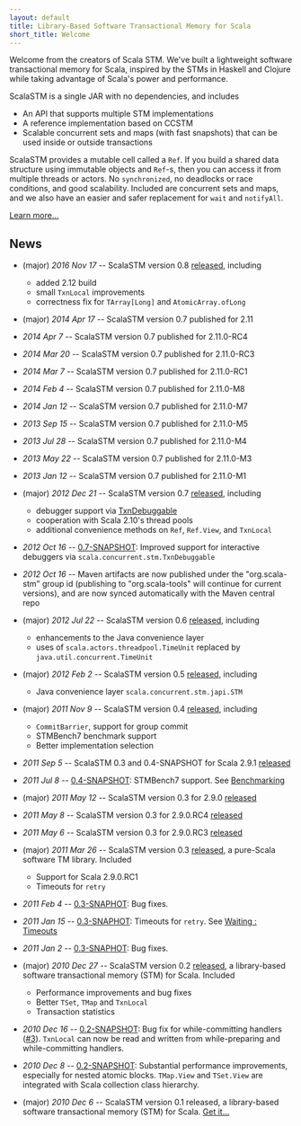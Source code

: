 ```yaml
---
layout: default
title: Library-Based Software Transactional Memory for Scala
short_title: Welcome
---
```


Welcome from the creators of Scala STM. We've built a lightweight
software transactional memory for Scala, inspired by the STMs in Haskell
and Clojure while taking advantage of Scala's power and performance.

ScalaSTM is a single JAR with no dependencies, and includes

-   An API that supports multiple STM implementations
-   A reference implementation based on CCSTM
-   Scalable concurrent sets and maps (with fast snapshots) that can be
    used inside or outside transactions

ScalaSTM provides a mutable cell called a `Ref`. If you build a shared
data structure using immutable objects and `Ref`-s, then you can access
it from multiple threads or actors. No `synchronized`, no deadlocks or
race conditions, and good scalability. Included are concurrent sets and
maps, and we also have an easier and safer replacement for `wait` and
`notifyAll`.

[Learn more...](intro.html)

News
----

-   (major) *2016 Nov 17* -- ScalaSTM version 0.8
    [released](releases.html), including
    -   added 2.12 build
    -   small `TxnLocal` improvements
    -   correctness fix for `TArray[Long]` and `AtomicArray.ofLong`


-   (major) *2014 Apr 17* -- ScalaSTM version 0.7 published for 2.11


-   *2014 Apr 7* -- ScalaSTM version 0.7 published for 2.11.0-RC4


-   *2014 Mar 20* -- ScalaSTM version 0.7 published for 2.11.0-RC3


-   *2014 Mar 7* -- ScalaSTM version 0.7 published for 2.11.0-RC1


-   *2014 Feb 4* -- ScalaSTM version 0.7 published for 2.11.0-M8


-   *2014 Jan 12* -- ScalaSTM version 0.7 published for 2.11.0-M7


-   *2013 Sep 15* -- ScalaSTM version 0.7 published for 2.11.0-M5


-   *2013 Jul 28* -- ScalaSTM version 0.7 published for 2.11.0-M4


-   *2013 May 22* -- ScalaSTM version 0.7 published for 2.11.0-M3


-   *2013 Jan 12* -- ScalaSTM version 0.7 published for 2.11.0-M1


-   (major) *2012 Dec 21* -- ScalaSTM version 0.7
    [released](releases.html), including
    -   debugger support via
        [TxnDebuggable](api/0.7/scala/concurrent/stm/TxnDebuggable.html)
    -   cooperation with Scala 2.10's thread pools
    -   additional convenience methods on `Ref`, `Ref.View`, and
        `TxnLocal`


-   *2012 Oct 16* -- [0.7-SNAPSHOT](snapshots.html): Improved support
    for interactive debuggers via `scala.concurrent.stm.TxnDebuggable`


-   *2012 Oct 16* -- Maven artifacts are now published under the
    "org.scala-stm" group id (publishing to "org.scala-tools" will
    continue for current versions), and are now synced automatically
    with the Maven central repo


-   (major) *2012 Jul 22* -- ScalaSTM version 0.6
    [released](releases.html), including
    -   enhancements to the Java convenience layer
    -   uses of `scala.actors.threadpool.TimeUnit` replaced by
        `java.util.concurrent.TimeUnit`


-   (major) *2012 Feb 2* -- ScalaSTM version 0.5
    [released](releases.html), including
    -   Java convenience layer `scala.concurrent.stm.japi.STM`


-   (major) *2011 Nov 9* -- ScalaSTM version 0.4
    [released](releases.html), including
    -   `CommitBarrier`, support for group commit
    -   STMBench7 benchmark support
    -   Better implementation selection


-   *2011 Sep 5* -- ScalaSTM 0.3 and 0.4-SNAPSHOT for Scala 2.9.1
    [released](releases.html)


-   *2011 Jul 8* -- [0.4-SNAPSHOT](snapshots.html): STMBench7 support.
    See [Benchmarking](benchmark.html)


-   (major) *2011 May 12* -- ScalaSTM version 0.3 for 2.9.0
    [released](releases.html)


-   *2011 May 8* -- ScalaSTM version 0.3 for 2.9.0.RC4
    [released](releases.html)


-   *2011 May 6* -- ScalaSTM version 0.3 for 2.9.0.RC3
    [released](releases.html)


-   (major) *2011 Mar 26* -- ScalaSTM version 0.3
    [released](releases.html), a pure-Scala software TM library.
    Included
    -   Support for Scala 2.9.0.RC1
    -   Timeouts for `retry`


-   *2011 Feb 4* -- [0.3-SNAPHOT](snapshots.html): Bug fixes.


-   *2011 Jan 15* -- [0.3-SNAPHOT](snapshots.html): Timeouts for
    `retry`. See [Waiting : Timeouts](modular_blocking.html#timeouts)


-   *2011 Jan 2* -- [0.3-SNAPHOT](snapshots.html): Bug fixes.


-   (major) *2010 Dec 27* -- ScalaSTM version 0.2
    [released](releases.html), a library-based software transactional
    memory (STM) for Scala. Included
    -   Performance improvements and bug fixes
    -   Better `TSet`, `TMap` and `TxnLocal`
    -   Transaction statistics


-   *2010 Dec 16* -- [0.2-SNAPSHOT](snapshots.html): Bug fix for
    while-committing handlers
    ([\#3](https://github.com/nbronson/scala-stm/issues/closed#issue/3)).
    `TxnLocal` can now be read and written from while-preparing and
    while-committing handlers.


-   *2010 Dec 8* -- [0.2-SNAPSHOT](snapshots.html): Substantial
    performance improvements, especially for nested atomic blocks.
    `TMap.View` and `TSet.View` are integrated with Scala collection
    class hierarchy.


-   (major) *2010 Dec 6* -- ScalaSTM version 0.1 released, a
    library-based software transactional memory (STM) for Scala. [Get
    it...](releases.html)


